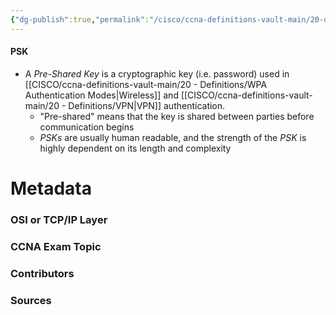 ```yaml
---
{"dg-publish":true,"permalink":"/cisco/ccna-definitions-vault-main/20-definitions/psk/","tags":["defs_ccna"]}
---
```


#### PSK
- A *Pre-Shared Key* is a cryptographic key (i.e. password) used in [[CISCO/ccna-definitions-vault-main/20 - Definitions/WPA Authentication Modes\|Wireless]] and [[CISCO/ccna-definitions-vault-main/20 - Definitions/VPN\|VPN]] authentication.
	- "Pre-shared" means that the key is shared between parties before communication begins
	- *PSKs* are usually human readable, and the strength of the *PSK* is highly dependent on its length and complexity






# Metadata
### OSI or TCP/IP Layer

### CCNA Exam Topic

### Contributors

### Sources
